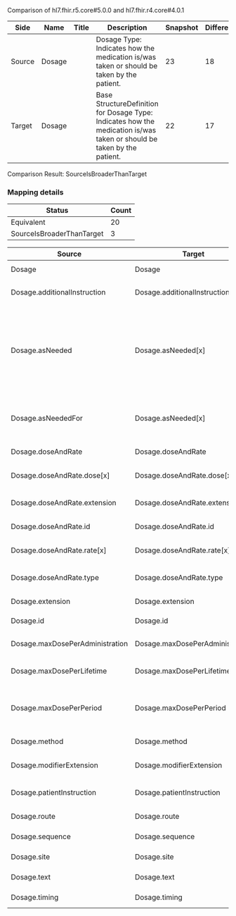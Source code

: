 Comparison of hl7.fhir.r5.core#5.0.0 and hl7.fhir.r4.core#4.0.1

| Side | Name | Title | Description | Snapshot | Differential |
| --- | --- | --- | --- | --- | --- |
| Source | Dosage |  | Dosage Type: Indicates how the medication is/was taken or should be taken by the patient. | 23 | 18 |
| Target | Dosage |  | Base StructureDefinition for Dosage Type: Indicates how the medication is/was taken or should be taken by the patient. | 22 | 17 |


Comparison Result: SourceIsBroaderThanTarget


### Mapping details

| Status | Count |
| ------ | ----- |
Equivalent | 20 |
SourceIsBroaderThanTarget | 3 |


| Source | Target | Status | Message |
| ------ | ------ | ------ | ------- |
| Dosage | Dosage | Equivalent | R5 `Dosage` maps as Equivalent to R4 `Dosage` |
| Dosage.additionalInstruction | Dosage.additionalInstruction | Equivalent | R5 `Dosage.additionalInstruction` maps as Equivalent to R4 `Dosage.additionalInstruction` |
| Dosage.asNeeded | Dosage.asNeeded[x] | SourceIsBroaderThanTarget | R5 `Dosage.asNeeded` maps as SourceIsBroaderThanTarget to R4 `Dosage.asNeeded[x]` - asNeeded[x] added a binding requirement - Example http://hl7.org/fhir/ValueSet/medication-as-needed-reason; asNeeded[x] has change due to type change: R5 `asNeeded` `boolean` maps as SourceIsBroaderThanTarget for R4 `asNeeded[x]` |
| Dosage.asNeededFor | Dosage.asNeeded[x] | SourceIsBroaderThanTarget | R5 `Dosage.asNeededFor` maps as SourceIsBroaderThanTarget to R4 `Dosage.asNeeded[x]` - asNeeded[x] changed from array to scalar (max cardinality from * to 1) |
| Dosage.doseAndRate | Dosage.doseAndRate | Equivalent | R5 `Dosage.doseAndRate` maps as Equivalent to R4 `Dosage.doseAndRate` |
| Dosage.doseAndRate.dose[x] | Dosage.doseAndRate.dose[x] | Equivalent | R5 `Dosage.doseAndRate.dose[x]` maps as Equivalent to R4 `Dosage.doseAndRate.dose[x]` |
| Dosage.doseAndRate.extension | Dosage.doseAndRate.extension | Equivalent | R5 `Dosage.doseAndRate.extension` maps as Equivalent to R4 `Dosage.doseAndRate.extension` |
| Dosage.doseAndRate.id | Dosage.doseAndRate.id | Equivalent | R5 `Dosage.doseAndRate.id` maps as Equivalent to R4 `Dosage.doseAndRate.id` |
| Dosage.doseAndRate.rate[x] | Dosage.doseAndRate.rate[x] | Equivalent | R5 `Dosage.doseAndRate.rate[x]` maps as Equivalent to R4 `Dosage.doseAndRate.rate[x]` |
| Dosage.doseAndRate.type | Dosage.doseAndRate.type | Equivalent | R5 `Dosage.doseAndRate.type` maps as Equivalent to R4 `Dosage.doseAndRate.type` |
| Dosage.extension | Dosage.extension | Equivalent | R5 `Dosage.extension` maps as Equivalent to R4 `Dosage.extension` |
| Dosage.id | Dosage.id | Equivalent | R5 `Dosage.id` maps as Equivalent to R4 `Dosage.id` |
| Dosage.maxDosePerAdministration | Dosage.maxDosePerAdministration | Equivalent | R5 `Dosage.maxDosePerAdministration` maps as Equivalent to R4 `Dosage.maxDosePerAdministration` |
| Dosage.maxDosePerLifetime | Dosage.maxDosePerLifetime | Equivalent | R5 `Dosage.maxDosePerLifetime` maps as Equivalent to R4 `Dosage.maxDosePerLifetime` |
| Dosage.maxDosePerPeriod | Dosage.maxDosePerPeriod | SourceIsBroaderThanTarget | R5 `Dosage.maxDosePerPeriod` maps as SourceIsBroaderThanTarget to R4 `Dosage.maxDosePerPeriod` - maxDosePerPeriod changed from array to scalar (max cardinality from * to 1) |
| Dosage.method | Dosage.method | Equivalent | R5 `Dosage.method` maps as Equivalent to R4 `Dosage.method` |
| Dosage.modifierExtension | Dosage.modifierExtension | Equivalent | R5 `Dosage.modifierExtension` maps as Equivalent to R4 `Dosage.modifierExtension` |
| Dosage.patientInstruction | Dosage.patientInstruction | Equivalent | R5 `Dosage.patientInstruction` maps as Equivalent to R4 `Dosage.patientInstruction` |
| Dosage.route | Dosage.route | Equivalent | R5 `Dosage.route` maps as Equivalent to R4 `Dosage.route` |
| Dosage.sequence | Dosage.sequence | Equivalent | R5 `Dosage.sequence` maps as Equivalent to R4 `Dosage.sequence` |
| Dosage.site | Dosage.site | Equivalent | R5 `Dosage.site` maps as Equivalent to R4 `Dosage.site` |
| Dosage.text | Dosage.text | Equivalent | R5 `Dosage.text` maps as Equivalent to R4 `Dosage.text` |
| Dosage.timing | Dosage.timing | Equivalent | R5 `Dosage.timing` maps as Equivalent to R4 `Dosage.timing` |

